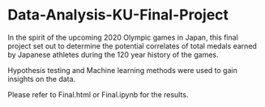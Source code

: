 # Data-Analysis-KU-Final-Project

In the spirit of the upcoming 2020 Olympic games in Japan, this final project set out to determine the potential correlates of total medals earned by Japanese athletes during the  120 year history of the games.

Hypothesis testing and Machine learning methods were used to gain insights on the data.

Please refer to Final.html or Final.ipynb for the results.
